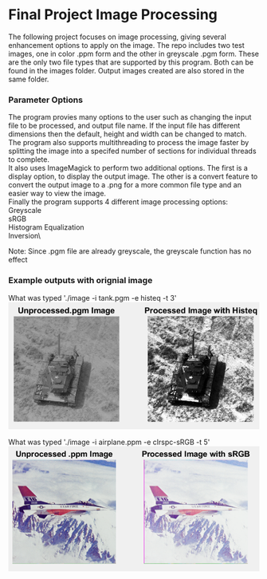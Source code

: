 # Final Project Image Processing
The following project focuses on image processing, giving several enhancement options to apply on the image. The repo includes two test images, one in color .ppm form and the other in greyscale .pgm form. These are the only two file types that are supported by this program. Both can be found in the images folder. Output images created are also stored in the same folder. 


### Parameter Options
The program provies many options to the user such as changing the input file to be processed, and output file name. If the input file has different dimensions then the default, height and width can be changed to match. The program also supports multithreading to process the image faster by splitting the image into a specifed number of sections for individual threads to complete.\
It also uses ImageMagick to perform two additional options. The first is a display option, to display the output image. The other is a convert feature to convert the output image to a .png for a more common file type and an easier way to view the image.\
Finally the program supports 4 different image processing options:\
Greyscale\
sRGB\
Histogram Equalization\
Inversion\

Note: Since .pgm file are already greyscale, the greyscale function has no effect

### Example outputs with orignial image

What was typed './image -i tank.pgm -e histeq -t 3'
![tank_example screenshot](tank_example.png)

What was typed './image -i airplane.ppm -e clrspc-sRGB -t 5'
![airplane_example screenshot](airplane_example.png)
